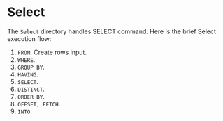 # Select

The `Select` directory handles SELECT command. Here is the brief Select execution flow:

1. `FROM`. Create rows input.
2. `WHERE`.
3. `GROUP BY`.
4. `HAVING`.
5. `SELECT`.
6. `DISTINCT`.
7. `ORDER BY`.
8. `OFFSET, FETCH`.
9. `INTO`.
